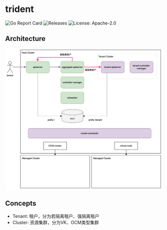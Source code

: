 # trident

![Go Report Card](https://goreportcard.com/badge/github.com/k8s-cloud-platform/trident)
![Releases](https://img.shields.io/github/release/k8s-cloud-platform/trident)
![License: Apache-2.0](https://img.shields.io/github/license/k8s-cloud-platform/trident)



## Architecture

![architecture](docs/images/architecture.png)



## Concepts

- Tenant: 租户，分为若隔离租户、强隔离租户
- Cluster: 资源集群，分为VK、OCM类型集群
